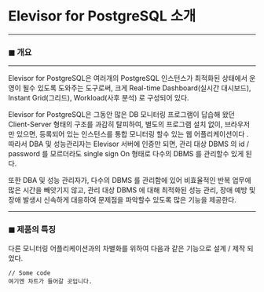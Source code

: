 # Elevisor for PostgreSQL 소개

***

### ◼ 개요



***

Elevisor for PostgreSQL은 여러개의 PostgreSQL 인스턴스가 최적화된 상태에서 운영이 될수 있도록 도와주는 도구로써, 크게 Real-time Dashboard(실시간 대시보드), Instant Grid(그리드), Workload(사후 분석) 로 구성되어 있다.

Elevisor for PostgreSQL은 그동안 많은 DB 모니터링 프로그램이 답습해 왔던 Client-Server 형태의 구조를 과감히 탈피하여, 별도의 프로그램 설치 없이, 브라우저만 있으면, 등록되어 있는 인스턴스를 통합 모니터링 할수 있는 웹 어플리케이션이다 . 따라서 DBA 및 성능관리자는 Elevisor 서버에 인증만 되면, 관리 대상 DBMS 의 id / password 를 모르더라도 single sign On 형태로 다수의 DBMS 를 관리할수 있게 된다.

또한 DBA 및 성능 관리자가, 다수의 DBMS 를 관리함에 있어 비효율적인 반복 업무에 많은 시간을 빼앗기지 않고, 관리 대상 DBMS 에 대해 최적화된 성능 관리, 장애 예방 및 장애 발생시 신속하게 대응하여 문제점을 파악할수 있도록 많은 기능을 제공한다.





***

### ◼ 제품의 특징

다른 모니터링 어플리케이션과의 차별화를 위하여 다음과 같은 기능으로 설계 / 제작 되었다.



```
// Some code
여기엔 차트가 들어갈 곳입니다.
```

